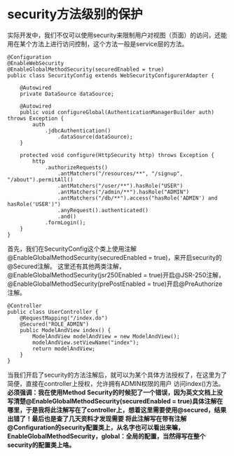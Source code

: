# security方法级别的保护
实际开发中，我们不仅可以使用security来限制用户对视图（页面）的访问，还能用在某个方法上进行访问控制，这个方法一般是service层的方法。

    @Configuration
    @EnableWebSecurity
    @EnableGlobalMethodSecurity(securedEnabled = true)
    public class SecurityConfig extends WebSecurityConfigurerAdapter {
    	
    	@Autowired
    	private DataSource dataSource;
    	
    	@Autowired
    	public void configureGlobal(AuthenticationManagerBuilder auth) throws Exception {
    		auth
    			.jdbcAuthentication()
    				.dataSource(dataSource);
    	}
    	
    	protected void configure(HttpSecurity http) throws Exception {
    		http
    			.authorizeRequests()                                                                
    				.antMatchers("/resources/**", "/signup", "/about").permitAll()
    				.antMatchers("/user/**").hasRole("USER")
    				.antMatchers("/admin/**").hasRole("ADMIN")                                      
    				.antMatchers("/db/**").access("hasRole('ADMIN') and hasRole('USER')")            
    				.anyRequest().authenticated()                                                   
    				.and()
    			.formLogin();
    	}
    }

首先，我们在SecurityConfig这个类上使用注解@EnableGlobalMethodSecurity(securedEnabled = true)，来开启security的@Secured注解。
这里还有其他两类注解，@EnableGlobalMethodSecurity(jsr250Enabled = true)开启@JSR-250注解，@EnableGlobalMethodSecurity(prePostEnabled = true)开启@PreAuthorize
注解。

    @Controller
    public class UserController {
    	@RequestMapping("/index.do")
    	@Secured("ROLE_ADMIN")
    	public ModelAndView index() {
    		ModelAndView modelAndView = new ModelAndView();
    		modelAndView.setViewName("index");
    		return modelAndView;
    	}
    }
当我们开启了security的方法注解后，就可以为某个具体方法授权了，在这里为了简便，直接在controller上授权，允许拥有ADMIN权限的用户
访问index()方法。**必须强调：我在使用Method Security的时候犯了一个错误，因为英文文档上没写清楚@EnableGlobalMethodSecurity(securedEnabled = true)具体注解在哪里，于是我将此注解写在了controller上，想着这里需要使用@secured，结果出错了！最后也是查了几天资料才发现需要
将此注解写在带有注解@Configuration的security配置类上，从名字也可以看出来嘛，EnableGlobalMethodSecurity，global：全局的配置，当然得写在整个security的配置类上咯。**
